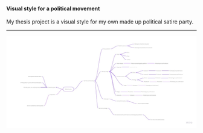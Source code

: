 #### Visual style for a political movement ####

My thesis project is a visual style for my own made up political satire party.

---

![](/img/thesis-mind-map.jpg)
